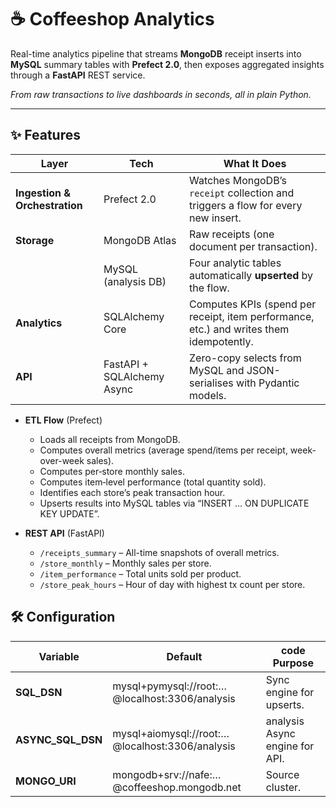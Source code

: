 # ☕ Coffeeshop Analytics

Real-time analytics pipeline that streams **MongoDB** receipt inserts into **MySQL** summary tables with **Prefect 2.0**, then exposes aggregated insights through a **FastAPI** REST service.

*From raw transactions to live dashboards in seconds, all in plain Python.*

---

## ✨ Features

| Layer | Tech | What It Does |
|-------|------|--------------|
| **Ingestion & Orchestration** | Prefect 2.0 | Watches MongoDB’s `receipt` collection and triggers a flow for every new insert. |
| **Storage** | MongoDB Atlas | Raw receipts (one document per transaction). |
|  | MySQL (analysis DB) | Four analytic tables automatically **upserted** by the flow. |
| **Analytics** | SQLAlchemy Core | Computes KPIs (spend per receipt, item performance, etc.) and writes them idempotently. |
| **API** | FastAPI + SQLAlchemy Async | Zero-copy selects from MySQL and JSON-serialises with Pydantic models. |


- **ETL Flow** (Prefect)
  - Loads all receipts from MongoDB.
  - Computes overall metrics (average spend/items per receipt, week-over-week sales).
  - Computes per‐store monthly sales.
  - Computes item‐level performance (total quantity sold).
  - Identifies each store’s peak transaction hour.
  - Upserts results into MySQL tables via “INSERT … ON DUPLICATE KEY UPDATE”.

- **REST API** (FastAPI)
  - `/receipts_summary` – All-time snapshots of overall metrics.
  - `/store_monthly` – Monthly sales per store.
  - `/item_performance` – Total units sold per product.
  - `/store_peak_hours` – Hour of day with highest tx count per store.

## 🛠️ Configuration
| Variable | Default | code	Purpose |
|----------|---------|--------------|
| **SQL_DSN** | mysql+pymysql://root:…@localhost:3306/analysis | Sync engine for upserts. |
| **ASYNC_SQL_DSN** | 	mysql+aiomysql://root:…@localhost:3306/analysis | analysis	Async engine for API. |
| **MONGO_URI** | mongodb+srv://nafe:…@coffeeshop.mongodb.net | Source cluster. |
